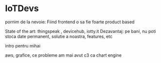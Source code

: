 # IoTDevs

pornim de la nevoie:
Fiind frontend o sa fie foarte product based

State of the art: thingspeak , devicehub, iotty.it
Dezavantaj: pe bani, nu poti stoca date permanent, solutie a noastra, features, etc

intro pentru mihai

aws, grafice, ce probleme am mai avut
c3 ca chart engine